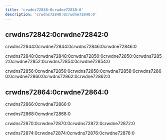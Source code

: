 ```yaml
---
title: 'crwdns72838:0crwdne72838:0'
description: 'crwdns72840:0crwdne72840:0'
---
```



## crwdns72842:0crwdne72842:0

crwdns72844:0crwdne72844:0crwdns72846:0crwdne72846:0

crwdns72848:0crwdne72848:0crwdns72850:0crwdne72850:0crwdns72852:0crwdne72852:0crwdns72854:0crwdne72854:0

crwdns72856:0crwdne72856:0crwdns72858:0crwdne72858:0crwdns72860:0crwdne72860:0crwdns72862:0crwdne72862:0

## crwdns72864:0crwdne72864:0

crwdns72866:0crwdne72866:0

crwdns72868:0crwdne72868:0

crwdns72870:0crwdne72870:0crwdns72872:0crwdne72872:0

crwdns72874:0crwdne72874:0crwdns72876:0crwdne72876:0
